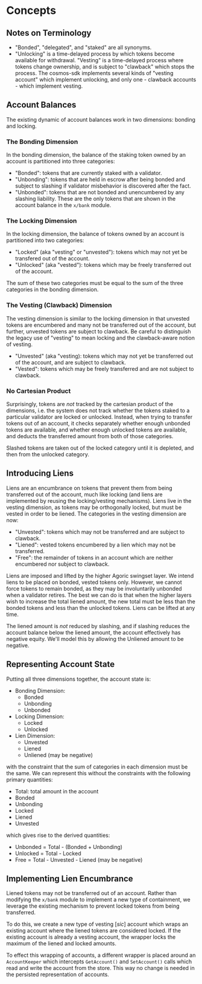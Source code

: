 <!--
order: 1
-->

# Concepts

## Notes on Terminology

* "Bonded", "delegated", and "staked" are all synonyms.
* "Unlocking" is a time-delayed process by which tokens become available for
  withdrawal. "Vesting" is a time-delayed process where tokens change
  ownership, and is subject to "clawback" which stops the process. The
  cosmos-sdk implements several kinds of "vesting account" which implement
  unlocking, and only one - clawback accounts - which implement vesting.

## Account Balances

The existing dynamic of account balances work in two dimensions: bonding
and locking.

### The Bonding Dimension

In the bonding dimension, the balance of the staking token owned by an account
is partitioned into three categories:

* "Bonded": tokens that are currently staked with a validator.
* "Unbonding": tokens that are held in escrow after being bonded and subject
  to slashing if validator misbehavior is discovered after the fact.
* "Unbonded": tokens that are not bonded and unencumbered by any slashing
  liability. These are the only tokens that are shown in the account balance
  in the `x/bank` module.

### The Locking Dimension

In the locking dimension, the balance of tokens owned by an account is
partitioned into two categories:

* "Locked" (aka "vesting" or "unvested"): tokens which may not yet be
  transfered out of the account.
* "Unlocked" (aka "vested"): tokens which may be freely transferred
  out of the account.

The sum of these two categories must be equal to the sum of the three
categories in the bonding dimension.

### The Vesting (Clawback) Dimension

The vesting dimension is similar to the locking dimension in that
unvested tokens are encumbered and many not be transferred out of the
account, but further, unvested tokens are subject to clawback.
Be careful to distinguish the legacy use of "vesting" to mean locking
and the clawback-aware notion of vesting.

* "Unvested" (aka "vesting): tokens which may not yet be transferred
  out of the account, and are subject to clawback.
* "Vested":  tokens which may be freely transferred and are not
  subject to clawback.

### No Cartesian Product

Surprisingly, tokens are *not* tracked by the cartesian product of the
dimensions, i.e. the system does not track whether the tokens staked to
a particular validator are locked or unlocked. Instead, when trying to
transfer tokens out of an account, it checks separately whether enough
unbonded tokens are available, and whether enough unlocked tokens are
available, and deducts the transferred amount from both of those
categories.

Slashed tokens are taken out of the locked category until it is depleted,
and then from the unlocked category.

## Introducing Liens

Liens are an encumbrance on tokens that prevent them from being transferred
out of the account, much like locking (and liens are implemented by reusing
the locking/vesting mechanisms).  Liens live in the vesting dimension,
as tokens may be orthogonally locked, but must be vested in order to
be liened. The categories in the vesting dimension are now:

* "Unvested": tokens which may not be transferred and are subject to clawback.
* "Liened": vested tokens encumbered by a lien which may not be transferred.
* "Free": the remainder of tokens in an account which are neither
  encumbered nor subject to clawback.

Liens are imposed and lifted by the higher Agoric swingset layer.
We intend liens to be placed on bonded, vested tokens only. However,
we cannot force tokens to remain bonded, as they may be involuntarily
unbonded when a validator retires. The best we can do is that when
the higher layers wish to increase the total liened amount, the new
total must be less than the bonded tokens and less than the unlocked
tokens.  Liens can be lifted at any time.

The liened amount is *not* reduced by slashing, and if slashing reduces
the account balance below the liened amount, the account effectively has
negative equity.  We'll model this by allowing the Unliened amount to
be negative.

## Representing Account State

Putting all three dimensions together, the account state is:

* Bonding Dimension:
    * Bonded
    * Unbonding
    * Unbonded
* Locking Dimension:
    * Locked
    * Unlocked
* Lien Dimension:
    * Unvested
    * Liened
    * Unliened (may be negative)

with the constraint that the sum of categories in each dimension must be
the same. We can represent this without the constraints with the following
primary quantities:

* Total: total amount in the account
* Bonded
* Unbonding
* Locked
* Liened
* Unvested

which gives rise to the derived quantities:

* Unbonded = Total - (Bonded + Unbonding)
* Unlocked = Total - Locked
* Free = Total - Unvested - Liened (may be negative)

## Implementing Lien Encumbrance

Liened tokens may not be transferred out of an account. Rather than
modifying the `x/bank` module to implement a new type of containment,
we leverage the existing mechanism to prevent locked tokens from being
transferred.

To do this, we create a new type of vesting \[*sic*\] account which wraps
an existing account where the liened tokens are considered locked. If
the existing account is already a vesting account, the wrapper locks the
maximum of the liened and locked amounts.

To effect this wrapping of accounts, a different wrapper is placed around
an `AccountKeeper` which intercepts `GetAccount()` and `SetAccount()` calls
which read and write the account from the store. This way no change is
needed in the persisted representation of accounts.
